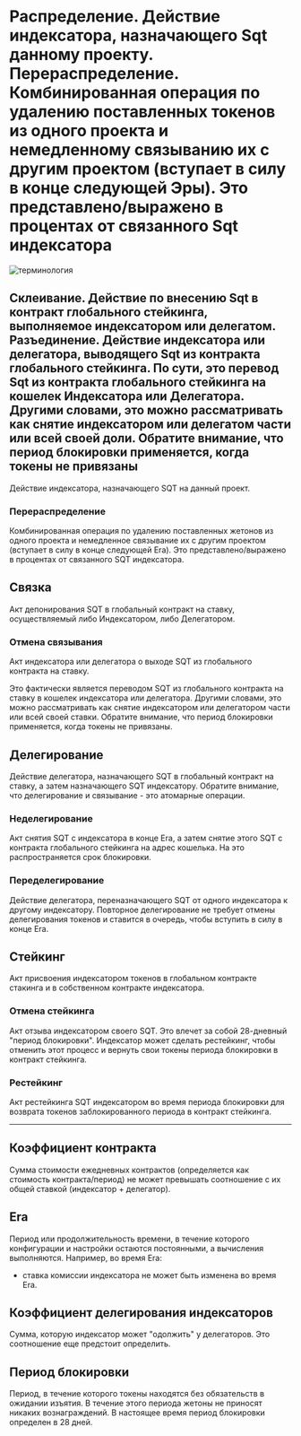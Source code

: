 # Распределение. Действие индексатора, назначающего Sqt данному проекту. Перераспределение. Комбинированная операция по удалению поставленных токенов из одного проекта и немедленному связыванию их с другим проектом (вступает в силу в конце следующей Эры). Это представлено/выражено в процентах от связанного Sqt индексатора

![терминология](/assets/img/terminology.png)

## **Склеивание. Действие по внесению Sqt в контракт глобального стейкинга, выполняемое индексатором или делегатом. Разъединение. Действие индексатора или делегатора, выводящего Sqt из контракта глобального стейкинга. По сути, это перевод Sqt из контракта глобального стейкинга на кошелек Индексатора или Делегатора. Другими словами, это можно рассматривать как снятие индексатором или делегатом части или всей своей доли. Обратите внимание, что период блокировки применяется, когда токены не привязаны**

Действие индексатора, назначающего SQT на данный проект.

### **Перераспределение**

Комбинированная операция по удалению поставленных жетонов из одного проекта и немедленное связывание их с другим проектом (вступает в силу в конце следующей Era). Это представлено/выражено в процентах от связанного SQT индексатора.

## **Связка**

Акт депонирования SQT в глобальный контракт на ставку, осуществляемый либо Индексатором, либо Делегатором.

### **Отмена связывания**

Акт индексатора или делегатора о выходе SQT из глобального контракта на ставку.

Это фактически является переводом SQT из глобального контракта на ставку в кошелек индексатора или делегатора. Другими словами, это можно рассматривать как снятие индексатором или делегатором части или всей своей ставки. Обратите внимание, что период блокировки применяется, когда токены не привязаны.

## **Делегирование**

Действие делегатора, назначающего SQT в глобальный контракт на ставку, а затем назначающего SQT индексатору. Обратите внимание, что делегирование и связывание - это атомарные операции.

### **Неделегирование**

Акт снятия SQT с индексатора в конце Era, а затем снятие этого SQT с контракта глобального стейкинга на адрес кошелька. На это распространяется срок блокировки.

### **Переделегирование**

Действие делегатора, переназначающего SQT от одного индексатора к другому индексатору. Повторное делегирование не требует отмены делегирования токенов и ставится в очередь, чтобы вступить в силу в конце Era.

## **Стейкинг**

Акт присвоения индексатором токенов в глобальном контракте стакинга и в собственном контракте индексатора.

### **Отмена стейкинга**

Акт отзыва индексатором своего SQT. Это влечет за собой 28-дневный "период блокировки". Индексатор может сделать рестейкинг, чтобы отменить этот процесс и вернуть свои токены периода блокировки в контракт стейкинга.

### **Рестейкинг**

Акт рестейкинга SQT индексатором во время периода блокировки для возврата токенов заблокированного периода в контракт стейкинга.

---

## **Коэффициент контракта**

Сумма стоимости ежедневных контрактов (определяется как стоимость контракта/период) не может превышать соотношение с их общей ставкой (индексатор + делегатор).

## **Era**

Период или продолжительность времени, в течение которого конфигурации и настройки остаются постоянными, а вычисления выполняются. Например, во время Era:

- ставка комиссии индексатора не может быть изменена во время Era.

## **Коэффициент делегирования индексаторов**

Сумма, которую индексатор может "одолжить" у делегаторов. Это соотношение еще предстоит определить.

## **Период блокировки**

Период, в течение которого токены находятся без обязательств в ожидании изъятия. В течение этого периода жетоны не приносят никаких вознаграждений. В настоящее время период блокировки определен в 28 дней.
